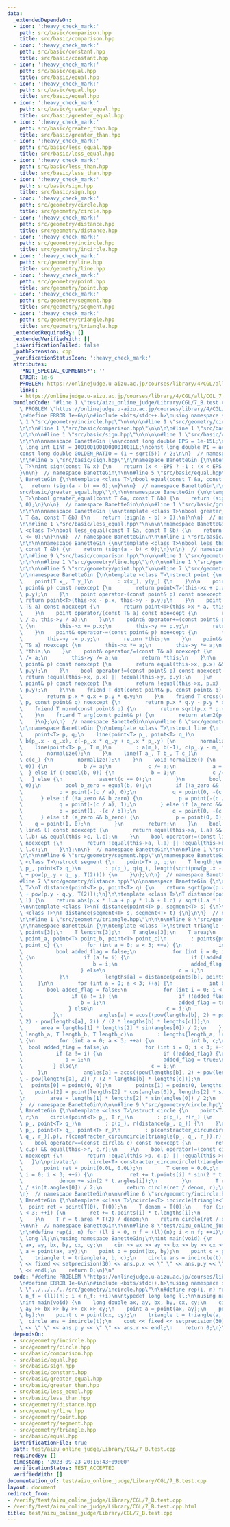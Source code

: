 ```yaml
---
data:
  _extendedDependsOn:
  - icon: ':heavy_check_mark:'
    path: src/basic/comparison.hpp
    title: src/basic/comparison.hpp
  - icon: ':heavy_check_mark:'
    path: src/basic/constant.hpp
    title: src/basic/constant.hpp
  - icon: ':heavy_check_mark:'
    path: src/basic/equal.hpp
    title: src/basic/equal.hpp
  - icon: ':heavy_check_mark:'
    path: src/basic/equal.hpp
    title: src/basic/equal.hpp
  - icon: ':heavy_check_mark:'
    path: src/basic/greater_equal.hpp
    title: src/basic/greater_equal.hpp
  - icon: ':heavy_check_mark:'
    path: src/basic/greater_than.hpp
    title: src/basic/greater_than.hpp
  - icon: ':heavy_check_mark:'
    path: src/basic/less_equal.hpp
    title: src/basic/less_equal.hpp
  - icon: ':heavy_check_mark:'
    path: src/basic/less_than.hpp
    title: src/basic/less_than.hpp
  - icon: ':heavy_check_mark:'
    path: src/basic/sign.hpp
    title: src/basic/sign.hpp
  - icon: ':heavy_check_mark:'
    path: src/geometry/circle.hpp
    title: src/geometry/circle.hpp
  - icon: ':heavy_check_mark:'
    path: src/geometry/distance.hpp
    title: src/geometry/distance.hpp
  - icon: ':heavy_check_mark:'
    path: src/geometry/incircle.hpp
    title: src/geometry/incircle.hpp
  - icon: ':heavy_check_mark:'
    path: src/geometry/line.hpp
    title: src/geometry/line.hpp
  - icon: ':heavy_check_mark:'
    path: src/geometry/point.hpp
    title: src/geometry/point.hpp
  - icon: ':heavy_check_mark:'
    path: src/geometry/segment.hpp
    title: src/geometry/segment.hpp
  - icon: ':heavy_check_mark:'
    path: src/geometry/triangle.hpp
    title: src/geometry/triangle.hpp
  _extendedRequiredBy: []
  _extendedVerifiedWith: []
  _isVerificationFailed: false
  _pathExtension: cpp
  _verificationStatusIcon: ':heavy_check_mark:'
  attributes:
    '*NOT_SPECIAL_COMMENTS*': ''
    ERROR: 1e-6
    PROBLEM: https://onlinejudge.u-aizu.ac.jp/courses/library/4/CGL/all/CGL_7_B
    links:
    - https://onlinejudge.u-aizu.ac.jp/courses/library/4/CGL/all/CGL_7_B
  bundledCode: "#line 1 \"test/aizu_online_judge/Library/CGL/7_B.test.cpp\"\n#define\
    \ PROBLEM \"https://onlinejudge.u-aizu.ac.jp/courses/library/4/CGL/all/CGL_7_B\"\
    \n#define ERROR 1e-6\n\n#include <bits/stdc++.h>\nusing namespace std;\n\n#line\
    \ 1 \"src/geometry/incircle.hpp\"\n\n\n\n#line 1 \"src/geometry/circle.hpp\"\n\
    \n\n\n#line 1 \"src/basic/comparison.hpp\"\n\n\n\n#line 1 \"src/basic/equal.hpp\"\
    \n\n\n\n#line 1 \"src/basic/sign.hpp\"\n\n\n\n#line 1 \"src/basic/constant.hpp\"\
    \n\n\n\nnamespace BanetteGin {\n\nconst long double EPS = 1e-15L;\nconst long\
    \ long int LINF = 1001001001001001001LL;\nconst long double PI = acos(-1.0L);\n\
    const long double GOLDEN_RATIO = (1 + sqrt(5)) / 2;\n\n}  // namespace BanetteGin\n\
    \n\n#line 5 \"src/basic/sign.hpp\"\n\nnamespace BanetteGin {\n\ntemplate <class\
    \ T>\nint sign(const T& x) {\n    return (x < -EPS ? -1 : (x < EPS ? 0 : 1));\n\
    }\n\n}  // namespace BanetteGin\n\n\n#line 5 \"src/basic/equal.hpp\"\n\nnamespace\
    \ BanetteGin {\n\ntemplate <class T>\nbool equal(const T &a, const T &b) {\n \
    \   return (sign(a - b) == 0);\n}\n\n}  // namespace BanetteGin\n\n\n#line 1 \"\
    src/basic/greater_equal.hpp\"\n\n\n\nnamespace BanetteGin {\n\ntemplate <class\
    \ T>\nbool greater_equal(const T &a, const T &b) {\n    return (sign(a - b) >=\
    \ 0);\n}\n\n}  // namespace BanetteGin\n\n\n#line 1 \"src/basic/greater_than.hpp\"\
    \n\n\n\nnamespace BanetteGin {\n\ntemplate <class T>\nbool greater_than(const\
    \ T &a, const T &b) {\n    return (sign(a - b) > 0);\n}\n\n}  // namespace BanetteGin\n\
    \n\n#line 1 \"src/basic/less_equal.hpp\"\n\n\n\nnamespace BanetteGin {\n\ntemplate\
    \ <class T>\nbool less_equal(const T &a, const T &b) {\n    return (sign(a - b)\
    \ <= 0);\n}\n\n}  // namespace BanetteGin\n\n\n#line 1 \"src/basic/less_than.hpp\"\
    \n\n\n\nnamespace BanetteGin {\n\ntemplate <class T>\nbool less_than(const T &a,\
    \ const T &b) {\n    return (sign(a - b) < 0);\n}\n\n}  // namespace BanetteGin\n\
    \n\n#line 9 \"src/basic/comparison.hpp\"\n\n\n#line 1 \"src/geometry/distance.hpp\"\
    \n\n\n\n#line 1 \"src/geometry/line.hpp\"\n\n\n\n#line 1 \"src/geometry/point.hpp\"\
    \n\n\n\n#line 5 \"src/geometry/point.hpp\"\n\n#line 7 \"src/geometry/point.hpp\"\
    \n\nnamespace BanetteGin {\n\ntemplate <class T>\nstruct point {\n    T x, y;\n\
    \    point(T x_, T y_)\n        : x(x_), y(y_) {\n    }\n\n    point operator+(const\
    \ point& p) const noexcept {\n        return point<T>(this->x + p.x, this->y +\
    \ p.y);\n    }\n    point operator-(const point& p) const noexcept {\n       \
    \ return point<T>(this->x - p.x, this->y - p.y);\n    }\n    point operator*(const\
    \ T& a) const noexcept {\n        return point<T>(this->x * a, this->y * a);\n\
    \    }\n    point operator/(const T& a) const noexcept {\n        return point<T>(this->x\
    \ / a, this->y / a);\n    }\n\n    point& operator+=(const point& p) noexcept\
    \ {\n        this->x += p.x;\n        this->y += p.y;\n        return *this;\n\
    \    }\n    point& operator-=(const point& p) noexcept {\n        this->x -= p.x;\n\
    \        this->y -= p.y;\n        return *this;\n    }\n    point& operator*=(const\
    \ T& a) noexcept {\n        this->x *= a;\n        this->y *= a;\n        return\
    \ *this;\n    }\n    point& operator/=(const T& a) noexcept {\n        this->x\
    \ /= a;\n        this->y /= a;\n        return *this;\n    }\n\n    bool operator==(const\
    \ point& p) const noexcept {\n        return equal(this->x, p.x) && equal(this->y,\
    \ p.y);\n    }\n    bool operator!=(const point& p) const noexcept {\n       \
    \ return !equal(this->x, p.x) || !equal(this->y, p.y);\n    }\n    bool operator<(const\
    \ point& p) const noexcept {\n        return !equal(this->x, p.x) || !equal(this->y,\
    \ p.y);\n    }\n\n    friend T dot(const point& p, const point& q) noexcept {\n\
    \        return p.x * q.x + p.y * q.y;\n    }\n    friend T cross(const point&\
    \ p, const point& q) noexcept {\n        return p.x * q.y - p.y * q.x;\n    }\n\
    \    friend T norm(const point& p) {\n        return sqrt(p.x * p.x + p.y * p.y);\n\
    \    }\n    friend T arg(const point& p) {\n        return atan2(p.y, p.x);\n\
    \    }\n};\n\n}  // namespace BanetteGin\n\n\n#line 6 \"src/geometry/line.hpp\"\
    \n\nnamespace BanetteGin {\n\ntemplate <class T>\nstruct line {\n    T a, b, c;\n\
    \    point<T> p, q;\n    line(point<T> p_, point<T> q_)\n        : a(q_.y - p_.y),\
    \ b(p_.x - q_.x), c(-p_.x * q_.y + q_.x * p_.y) {\n        normalize();\n    }\n\
    \    line(point<T> p_, T m_)\n        : a(m_), b(-1), c(p_.y - m_ * p_.x) {\n\
    \        normalize();\n    }\n    line(T a_, T b_, T c_)\n        : a(a_), b(b_),\
    \ c(c_) {\n        normalize();\n    }\n    void normalize() {\n        if (!equal(a,\
    \ 0)) {\n            b /= a;\n            c /= a;\n            a = 1;\n      \
    \  } else if (!equal(b, 0)) {\n            b = 1;\n            c /= b;\n     \
    \   } else {\n            assert(c == 0);\n        }\n        bool a_zero = equal(a,\
    \ 0);\n        bool b_zero = equal(b, 0);\n        if (!a_zero && !b_zero) {\n\
    \            p = point(-(c / a), 0);\n            q = point(0, -(c / b));\n  \
    \      } else if (!a_zero && b_zero) {\n            p = point(-(c / a), 0);\n\
    \            q = point(-(c / a), 1);\n        } else if (a_zero && !b_zero) {\n\
    \            p = point(1, -(c / b));\n            q = point(0, -(c / b));\n  \
    \      } else if (a_zero && b_zero) {\n            p = point(0, 0);\n        \
    \    q = point(1, 0);\n        }\n        return;\n    }\n    bool operator==(const\
    \ line& l) const noexcept {\n        return equal(this->a, l.a) && equal(this->b,\
    \ l.b) && equal(this->c, l.c);\n    }\n    bool operator!=(const line& l) const\
    \ noexcept {\n        return !equal(this->a, l.a) || !equal(this->b, l.b) || !equal(this->c,\
    \ l.c);\n    }\n};\n\n}  // namespace BanetteGin\n\n\n#line 1 \"src/geometry/segment.hpp\"\
    \n\n\n\n#line 6 \"src/geometry/segment.hpp\"\n\nnamespace BanetteGin {\n\ntemplate\
    \ <class T>\nstruct segment {\n    point<T> p, q;\n    T length;\n    segment(point<T>\
    \ p_, point<T> q_)\n        : p(p_), q(q_), length(sqrt(pow(p_.x - q_.x, T(2))\
    \ + pow(p_.y - q_.y, T(2)))) {\n    }\n};\n\n}  // namespace BanetteGin\n\n\n\
    #line 7 \"src/geometry/distance.hpp\"\n\nnamespace BanetteGin {\n\ntemplate <class\
    \ T>\nT distance(point<T> p, point<T> q) {\n    return sqrt(pow(p.x - q.x, T(2))\
    \ + pow(p.y - q.y, T(2)));\n}\n\ntemplate <class T>\nT distance(point<T> p, line<T>\
    \ l) {\n    return abs(p.x * l.a + p.y * l.b + l.c) / sqrt(l.a * l.a + l.b * l.b);\n\
    }\n\ntemplate <class T>\nT distance(point<T> p, segment<T> s) {\n}\n\ntemplate\
    \ <class T>\nT distance(segment<T> s, segment<T> t) {\n}\n\n}  // namespace BanetteGin\n\
    \n\n#line 1 \"src/geometry/triangle.hpp\"\n\n\n\n#line 8 \"src/geometry/triangle.hpp\"\
    \n\nnamespace BanetteGin {\n\ntemplate <class T>\nstruct triangle {\n    point<T>\
    \ points[3];\n    T lengths[3];\n    T angles[3];\n    T area;\n    triangle(point<T>\
    \ point_a, point<T> point_b, point<T> point_c)\n        : points{point_a, point_b,\
    \ point_c} {\n        for (int a = 0; a < 3; ++a) {\n            int b, c;\n \
    \           bool added_flag = false;\n            for (int i = 0; i < 3; ++i)\
    \ {\n                if (a != i) {\n                    if (!added_flag) {\n \
    \                       b = i;\n                        added_flag = true;\n \
    \                   } else\n                        c = i;\n                }\n\
    \            }\n            lengths[a] = distance(points[b], points[c]);\n   \
    \     }\n\n        for (int a = 0; a < 3; ++a) {\n            int b, c;\n    \
    \        bool added_flag = false;\n            for (int i = 0; i < 3; ++i) {\n\
    \                if (a != i) {\n                    if (!added_flag) {\n     \
    \                   b = i;\n                        added_flag = true;\n     \
    \               } else\n                        c = i;\n                }\n  \
    \          }\n            angles[a] = acos((pow(lengths[b], 2) + pow(lengths[c],\
    \ 2) - pow(lengths[a], 2)) / (2 * lengths[b] * lengths[c]));\n        }\n\n  \
    \      area = lengths[1] * lengths[2] * sin(angles[0]) / 2;\n    };\n    triangle(T\
    \ length_a, T length_b, T length_c)\n        : lengths{length_a, length_b, length_c}\
    \ {\n        for (int a = 0; a < 3; ++a) {\n            int b, c;\n          \
    \  bool added_flag = false;\n            for (int i = 0; i < 3; ++i) {\n     \
    \           if (a != i) {\n                    if (!added_flag) {\n          \
    \              b = i;\n                        added_flag = true;\n          \
    \          } else\n                        c = i;\n                }\n       \
    \     }\n            angles[a] = acos((pow(lengths[b], 2) + pow(lengths[c], 2)\
    \ - pow(lengths[a], 2)) / (2 * lengths[b] * lengths[c]));\n        }\n\n     \
    \   points[0] = point(0, 0);\n        points[1] = point(0, lengths[1]);\n    \
    \    points[2] = point(lengths[2] * cos(angles[0]), lengths[2] * sin(angles[0]));\n\
    \n        area = lengths[1] * lengths[2] * sin(angles[0]) / 2;\n    };\n};\n\n\
    }  // namespace BanetteGin\n\n\n#line 9 \"src/geometry/circle.hpp\"\n\nnamespace\
    \ BanetteGin {\n\ntemplate <class T>\nstruct circle {\n    point<T> p;\n    T\
    \ r;\n    circle(point<T> p_, T r_)\n        : p(p_), r(r_) {\n    }\n    circle(point<T>\
    \ p_, point<T> q_)\n        : p(p_), r(distance(p_, q_)) {\n    }\n    circle(point<T>\
    \ p_, point<T> q_, point<T> r_)\n        : p(constracter_circumcircle(triangle(p_,\
    \ q_, r_)).p), r(constracter_circumcircle(triangle(p_, q_, r_)).r) {\n    }\n\
    \    bool operator==(const circle& c) const noexcept {\n        return equal(this->p,\
    \ c.p) && equal(this->r, c.r);\n    }\n    bool operator!=(const circle& c) const\
    \ noexcept {\n        return !equal(this->p, c.p) || !equal(this->r, c.r);\n \
    \   }\n\nprivate:\n    circle<T> constracter_circumcircle(triangle<T> t) {\n \
    \       point ret = point(0.0L, 0.0L);\n        T denom = 0.0L;\n        for (int\
    \ i = 0; i < 3; ++i) {\n            ret += t.points[i] * sin(2 * t.angles[i]);\n\
    \            denom += sin(2 * t.angles[i]);\n        }\n        T r = t.lengths[0]\
    \ / sin(t.angles[0]) / 2;\n        return circle(ret / denom, r);\n    }\n};\n\
    \n}  // namespace BanetteGin\n\n\n#line 6 \"src/geometry/incircle.hpp\"\n\nnamespace\
    \ BanetteGin {\n\ntemplate <class T>\ncircle<T> incircle(triangle<T> t) {\n  \
    \  point ret = point(T(0), T(0));\n    T denom = T(0);\n    for (int i = 0; i\
    \ < 3; ++i) {\n        ret += t.points[i] * t.lengths[i];\n        denom += t.lengths[i];\n\
    \    }\n    T r = t.area * T(2) / denom;\n    return circle(ret / denom, r);\n\
    }\n\n}  // namespace BanetteGin\n\n\n#line 8 \"test/aizu_online_judge/Library/CGL/7_B.test.cpp\"\
    \n\n#define rep(i, n) for (ll i = 0, n_f = (ll)(n); i < n_f; ++i)\n\ntypedef long\
    \ long ll;\n\nusing namespace BanetteGin;\n\nint main(void) {\n    long double\
    \ ax, ay, bx, by, cx, cy;\n    cin >> ax >> ay >> bx >> by >> cx >> cy;\n    point\
    \ a = point(ax, ay);\n    point b = point(bx, by);\n    point c = point(cx, cy);\n\
    \    triangle t = triangle(a, b, c);\n    circle ans = incircle(t);\n    cout\
    \ << fixed << setprecision(30) << ans.p.x << \" \" << ans.p.y << \" \" << ans.r\
    \ << endl;\n    return 0;\n}\n"
  code: "#define PROBLEM \"https://onlinejudge.u-aizu.ac.jp/courses/library/4/CGL/all/CGL_7_B\"\
    \n#define ERROR 1e-6\n\n#include <bits/stdc++.h>\nusing namespace std;\n\n#include\
    \ \"../../../../src/geometry/incircle.hpp\"\n\n#define rep(i, n) for (ll i = 0,\
    \ n_f = (ll)(n); i < n_f; ++i)\n\ntypedef long long ll;\n\nusing namespace BanetteGin;\n\
    \nint main(void) {\n    long double ax, ay, bx, by, cx, cy;\n    cin >> ax >>\
    \ ay >> bx >> by >> cx >> cy;\n    point a = point(ax, ay);\n    point b = point(bx,\
    \ by);\n    point c = point(cx, cy);\n    triangle t = triangle(a, b, c);\n  \
    \  circle ans = incircle(t);\n    cout << fixed << setprecision(30) << ans.p.x\
    \ << \" \" << ans.p.y << \" \" << ans.r << endl;\n    return 0;\n}"
  dependsOn:
  - src/geometry/incircle.hpp
  - src/geometry/circle.hpp
  - src/basic/comparison.hpp
  - src/basic/equal.hpp
  - src/basic/sign.hpp
  - src/basic/constant.hpp
  - src/basic/greater_equal.hpp
  - src/basic/greater_than.hpp
  - src/basic/less_equal.hpp
  - src/basic/less_than.hpp
  - src/geometry/distance.hpp
  - src/geometry/line.hpp
  - src/geometry/point.hpp
  - src/geometry/segment.hpp
  - src/geometry/triangle.hpp
  - src/basic/equal.hpp
  isVerificationFile: true
  path: test/aizu_online_judge/Library/CGL/7_B.test.cpp
  requiredBy: []
  timestamp: '2023-09-23 20:16:43+09:00'
  verificationStatus: TEST_ACCEPTED
  verifiedWith: []
documentation_of: test/aizu_online_judge/Library/CGL/7_B.test.cpp
layout: document
redirect_from:
- /verify/test/aizu_online_judge/Library/CGL/7_B.test.cpp
- /verify/test/aizu_online_judge/Library/CGL/7_B.test.cpp.html
title: test/aizu_online_judge/Library/CGL/7_B.test.cpp
---
```


